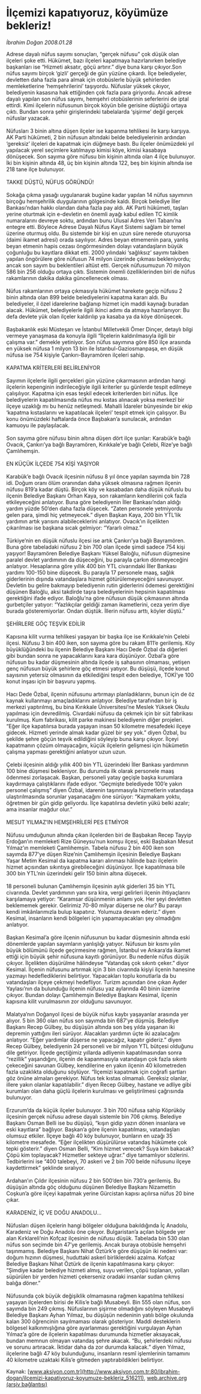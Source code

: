 # İlçemizi kapatıyoruz, köyümüze bekleriz!

*İbrahim Doğan 2008.01.28*

<div class="pNewsDetailMainContent ctx_content" itemprop="articleBody">
 Adrese dayalı nüfus sayımı sonuçları, “gerçek nüfusu” çok düşük olan ilçeleri şoke etti. Hükümet, bazı ilçeleri kapatmaya hazırlanırken belediye başkanları ise “Hizmeti aksatır, göçü artırır.” diye buna karşı çıkıyor.Son nüfus sayımı birçok ‘gizli’ gerçeği de gün yüzüne çıkardı. İlçe belediyeler, devletten daha fazla para almak için otobüslerle büyük şehirlerden memleketlerine ‘hemşehrilerini’ taşıyordu. Nüfuslar yüksek çıkıyor, belediyenin kasasına hak ettiğinden çok fazla para giriyordu. Ancak adrese dayalı yapılan son nüfus sayımı, hemşehri otobüslerinin seferlerini de iptal ettirdi. Kimi ilçelerin nüfusunun birçok köyün bile gerisine düştüğü ortaya çıktı. Bundan sonra şehir girişlerindeki tabelalarda ‘şişirme’ değil gerçek nüfuslar yazacak.
 <br/>
 <br/>
 Nüfusları 3 binin altına düşen ilçeler ise kapanma tehlikesi ile karşı karşıya. AK Parti hükümeti, 2 bin nüfusun altındaki belde belediyelerinin ardından ‘gereksiz’ ilçeleri de kapatmak için düğmeye bastı. Bu ilçeler önümüzdeki yıl yapılacak yerel seçimlere katılmayıp kimisi köye, kimisi kasabaya dönüşecek.  Son sayıma göre nüfusu bin kişinin altında olan 4 ilçe bulunuyor. İki bin kişinin altında 48, üç bin kişinin altında 122, beş bin kişinin altında ise 218 tane ilçe bulunuyor.
 <br/>
 <br/>
 TAKKE DÜŞTÜ, NÜFUS GÖRÜNDÜ!
 <br/>
 <br/>
 Sokağa çıkma yasağı uygulanarak bugüne kadar yapılan 14 nüfus sayımının birçoğu hemşehrilik duygularının gölgesinde kaldı. Birçok belediye İller Bankası’ndan hakkı olandan daha fazla pay aldı. AK Parti hükümeti, taşları yerine oturtmak için e-devletin en önemli ayağı kabul edilen TC kimlik numaralarını devreye soktu, ardından bunu Ulusal Adres Veri Tabanı’na entegre etti. Böylece Adrese Dayalı Nüfus Kayıt Sistemi sağlam bir temel üzerine oturmuş oldu. Bu sistemde bir kişi en uzun süre nerede oturuyorsa (daimi ikamet adresi) orada sayılıyor. Adres beyan etmemenin para, yanlış beyan etmenin hapis cezası öngörmesinden dolayı vatandaşların büyük çoğunluğu bu kayıtlara dikkat etti. 2000 yılındaki ‘sağlıksız’ sayımı takiben yapılan öngörülere göre nüfusun 74 milyon üzerinde çıkması bekleniyordu; ancak son sayım bu beklentileri altüst etti. Gerçek nüfusumuzun 70 milyon 586 bin 256 olduğu ortaya çıktı. Sistemin önemli özelliklerinden biri de nüfus rakamlarının dakika dakika güncellenecek olması.
 <br/>
 <br/>
 Nüfus rakamlarının ortaya çıkmasıyla hükümet harekete geçip nüfusu 2 binin altında olan 899 belde belediyelerini kapatma kararı aldı. Bu belediyeler, il özel idarelerine bağlanıp hizmet için maddi kaynağı buradan alacak. Hükümet, belediyelerle ilgili ikinci adımı da atmaya hazırlanıyor: Bu defa devlete yük olan ilçeler kaldırılıp ya kasaba ya da köye dönüşecek.
 <br/>
 <br/>
 Başbakanlık eski Müsteşarı ve İstanbul Milletvekili Ömer Dinçer, detaylı bilgi vermeye yanaşmasa da konuyla ilgili “İlçelerin kaldırılmasıyla ilgili bir çalışma var.” demekle yetiniyor. Son nüfus sayımına göre 850 ilçe arasında en yüksek nüfusa 1 milyon 13 bin ile İstanbul-Gaziosmanpaşa, en düşük nüfusa ise 754 kişiyle Çankırı-Bayramören ilçeleri sahip.
 <br/>
 <br/>
 KAPATMA KRİTERLERİ BELİRLENİYOR
 <br/>
 <br/>
 Sayımın ilçelerle ilgili gerçekleri gün yüzüne çıkarmasının ardından hangi ilçelerin kepenginin indirileceğiyle ilgili kriterler şu günlerde tespit edilmeye çalışılıyor. Kapatma için esas teşkil edecek kriterlerden biri nüfus. İlçe belediyelerin kapatılmasında nüfus mu kıstas alınacak yoksa merkezî bir ilçeye uzaklığı mı bu henüz netleşmedi. Mahalli İdareler bünyesinde bir ekip ‘kapatma kıstaslarını ve kapatılacak ilçeleri’ tespit etmek için çalışıyor. Bu konu önümüzdeki haftalarda önce Başbakan’a sunulacak, ardından kamuoyu ile paylaşılacak.
 <br/>
 <br/>
 Son sayıma göre nüfusu binin altına düşen dört ilçe şunlar: Karabük’e bağlı Ovacık, Çankırı’ya bağlı Bayramören, Kırıkkale’ye bağlı Çelebi, Rize’ye bağlı Çamlıhemşin.
 <br/>
 <br/>
 EN KÜÇÜK İLÇEDE 754 KİŞİ YAŞIYOR
 <br/>
 <br/>
 Karabük’e bağlı Ovacık ilçesinin nüfusu 8 yıl önce yapılan sayımda bin 728 idi. Doğum oranı ölüm oranından daha yüksek olmasına rağmen ilçenin nüfusu 819’a kadar düştü. Birçok köy ve kasabadan daha düşük nüfuslu bu ilçenin Belediye Başkanı Orhan Kaya, son rakamların kendilerini çok fazla etkileyeceğini anlatıyor. Buna göre belediyenin İller Bankası’ndan aldığı yardım yüzde 50’den daha fazla düşecek. “Zaten personele yetmiyordu gelen para, şimdi hiç yetmeyecek.” diyen Başkan Kaya, 200 bin YTL’lik yardımın artık yarısını alabileceklerini anlatıyor. Ovacık’ın ilçelikten çıkarılması ise başkana sıcak gelmiyor: “Yararlı olmaz.”
 <br/>
 <br/>
 Türkiye’nin en düşük nüfuslu ilçesi ise artık Çankırı’ya bağlı Bayramören. Buna göre tabeladaki nüfusu 2 bin 700 olan ilçede şimdi sadece 754 kişi yaşıyor! Bayramören Belediye Başkanı Yüksel Baloğlu, nüfusun düşmesine paralel devlet yardımının da düşeceğini, bu parayla çarkın dönmeyeceğini anlatıyor. Hesaplarına göre yıllık 400 bin YTL civarındaki İller Bankası yardımı 100-150 bine düşecek. Bu parayla 17 personele maaş, sağlık giderlerinin dışında vatandaşlara hizmet götürülemeyeceğini savunuyor. Devletin bu gelire bakmayıp belediyenin rutin giderlerini ödemesi gerektiğini düşünen Baloğlu, aksi takdirde taşra belediyelerinin hepsinin kapatılması gerektiğini ifade ediyor. Baloğlu’na göre nüfusun düşük çıkmasının altında gurbetçiler yatıyor: “Yazlıkçılar geldiği zaman ikametlerini, ceza yerim diye burada gösteremiyorlar. Ondan düştük. İllerin nüfusu arttı, köyler düştü.”
 <br/>
 <br/>
 ŞEHİRLERE GÖÇ TEŞVİK EDİLİR
 <br/>
 <br/>
 Kapısına kilit vurma tehlikesi yaşayan bir başka ilçe ise Kırıkkale’nin Çelebi ilçesi. Nüfusu 3 bin 400 iken, son sayıma göre bu rakam 811’e gerilemiş. Köy büyüklüğündeki bu ilçenin Belediye Başkanı Hacı Dede Özbal da diğerleri gibi bundan sonra ne yapacaklarını kara kara düşünüyor. Özbal’a göre nüfusun bu kadar düşmesinin altında ilçede iş sahasının olmaması, yetişen genç nüfusun büyük şehirlere göç etmesi yatıyor. Bu düşüşü, ilçede konut sayısının yetersiz olmasının da etkilediğini tespit eden belediye, TOKİ’ye 100 konut inşası için bir başvuru yapmış.
 <br/>
 <br/>
 Hacı Dede Özbal, ilçenin nüfusunu artırmayı planladıklarını, bunun için de öz kaynak kullanmayı amaçladıklarını anlatıyor. Belediye tarafından bir iş merkezi yaptırılmış, bu bina Kırıkkale Üniversitesi’ne Meslek Yüksek Okulu yapılması için devredilmiş. Civardaki nüfusu da çekmek için bir süt fabrikası kurulmuş. Kum fabrikası, kilit parke makinesi belediyenin diğer projeleri. “Eğer ilçe kapatılırsa burada yaşayan insan 50 kilometre mesafedeki ilçeye gidecek. Hizmeti yerinde almak kadar güzel bir şey yok.” diyen Özbal, bu şekilde şehre göçün teşvik edildiğini söyleyip buna karşı çıkıyor. İlçeyi kapatmanın çözüm olmayacağını, küçük ilçelerin gelişmesi için hükümetin çalışma yapması gerektiğini anlatıyor uzun uzun.
 <br/>
 <br/>
 Çelebi ilçesinin aldığı yıllık 400 bin YTL üzerindeki İller Bankası yardımının 100 bine düşmesi bekleniyor. Bu durumda ilk olarak personele maaş ödenmesi zorlaşacak. Başkan, personeli yatay geçişle başka kurumlara kaydırmaya çalıştıklarını ifade ediyor. “Geçmişte belediyede 100’e yakın personel çalışmış” diyen Özbal, idarenin taşınmasıyla hizmetlerin vatandaşa ulaştırılmasında sorunlar yaşanacağını öne sürüyor: “Kaymakam yoktu, öğretmen bir gün gidip geliyordu. İlçe kapatılırsa devletin yükü belki azalır; ama insanlar mağdur olur.”
 <br/>
 <br/>
 MESUT YILMAZ’IN HEMŞEHRİLERİ PES ETMİYOR
 <br/>
 <br/>
 Nüfusu umduğunun altında çıkan ilçelerden biri de Başbakan Recep Tayyip Erdoğan’ın memleketi Rize Güneysu’nun komşu ilçesi, eski Başbakan Mesut Yılmaz’ın memleketi Çamlıhemşin. Tabela nüfusu 2 bin 400 iken son sayımda 877’ye düşen Rize’nin Çamlıhemşin ilçesinin Belediye Başkanı Yaşar Metim Kesimal da kapatma kararı alınması hâlinde bazı ilçelerin hizmet açısından sıkıntıya girebileceğini düşünüyor. İlçe kapatılmasa bile 300 bin YTL’nin üzerindeki gelir 150 binin altına düşecek.
 <br/>
 <br/>
 18 personeli bulunan Çamlıhemşin ilçesinin aylık giderleri 35 bin YTL civarında. Devlet yardımının yanı sıra kira, vergi gelirleri ilçenin ihtiyaçlarını karşılamaya yetiyor: “Karamsar düşünmenin anlamı yok. Her şeyi devletten beklememek gerekir. Gelirimiz 70-80 milyar düşerse ne olur? Bu parayı kendi imkânlarımızla bulup kapatırız. Yolumuza devam ederiz.” diyen Kesimal, insanların kendi bölgeleri için yapamayacakları şey olmadığını anlatıyor.
 <br/>
 <br/>
 Başkan Kesimal’a göre ilçenin nüfusunun bu kadar düşmesinin altında eski dönemlerde yapılan sayımların yanlışlığı yatıyor. Nüfusun bir kısmı yılın büyük bölümünü ilçede geçirmesine rağmen, İstanbul ve Ankara’da ikamet ettiği için büyük şehir nüfusuna kayıtlı görünüyor. Bu nedenle nüfus düşük çıkıyor. İlçelikten düşürülme hâlindeyse “Vatandaş çok sıkıntı çeker.” diyor Kesimal. İlçenin nüfusunu artırmak için 3 bin civarında kişiyi ilçenin hanesine yazmayı hedeflediklerini belirtiyor. Yapacakları toplu konutlarla da bu vatandaşları ilçeye çekmeyi hedefliyor. Turizm açısından öne çıkan Ayder Yaylası’nın da bulunduğu ilçenin nüfusu yaz aylarında 40 binin üzerine çıkıyor. Bundan dolayı Çamlıhemşin Belediye Başkanı Kesimal, ilçenin kapısına kilit vurulmasının zor olduğunu savunuyor.
 <br/>
 <br/>
 Malatya’nın Doğanyol ilçesi de büyük nüfus kaybı yaşayanlar arasında yer alıyor. 5 bin 360 olan nüfus son sayımda bin 687’ye düşmüş. Belediye Başkanı Recep Gülbey, bu düşüşün altında son beş yılda yaşanan iki depremin yattığını ileri sürüyor. Alacakları yardımın üçte iki azalacağını anlatıyor. “Eğer yardımlar düşerse ne yapacağız, kapatır gideriz.” diyen Recep Gülbey, belediyenin 24 personeli ve bir milyon YTL bütçesi olduğunu dile getiriyor. İlçede geçtiğimiz yıllarda adliyenin kapatılmasından sonra “rezillik” yaşandığını, ilçenin de kapanmasıyla vatandaşın çok fazla sıkıntı çekeceğini savunan Gülbey, kendilerine en yakın ilçenin 40 kilometreden fazla uzaklıkta olduğunu söylüyor. “İlçemizi kapatmak için coğrafi şartları göz önüne almaları gerekiyor. Nüfus tek kıstas olmamalı. Gereksiz olanlar, illere yakın olanlar kapatılabilir.” diyen Recep Gülbey, hastane ve adliye gibi kurumları olan daha güçlü ilçelerin kurulması ve geliştirilmesi çağrısında bulunuyor.
 <br/>
 <br/>
 Erzurum’da da küçük ilçeler bulunuyor. 3 bin 700 nüfusa sahip Köprüköy ilçesinin gerçek nüfusu adrese dayalı sistemle bin 706 çıkmış. Belediye Başkanı Osman Belli ise bu düşüşü, “kışın gidip yazın dönen insanlara ve eski kayıtlara” bağlıyor. Başkan’a göre ilçenin kapatılması, vatandaşları olumsuz etkiler. İlçeye bağlı 40 köy bulunuyor, bunların en uzağı 35 kilometre mesafede. “Eğer ilçelikten düşürülürse vatandaş hükümete çok tepki gösterir.” diyen Osman Belli, “Kim hizmet verecek? Suya kim bakacak? Çöpü kim toplayacak? Hizmetler sekteye uğrar.” diye tamamlıyor sözlerini. Tedbirlerini ise “400 talebeyi, 70 askeri ve 2 bin 700 belde nüfusunu ilçeye kaydettirmek” şeklinde sıralıyor.
 <br/>
 <br/>
 Ardahan’ın Çıldır ilçesinin nüfusu 2 bin 500’den bin 730’a gerilemiş. Bu düşüşün altında göç olduğunu düşünen Belediye Başkanı Nizamettin Coşkun’a göre ilçeyi kapatmak yerine Gürcistan kapısı açılırsa nüfus 20 bine çıkar.
 <br/>
 <br/>
 KARADENİZ, İÇ VE DOĞU ANADOLU…
 <br/>
 <br/>
 Nüfusları düşen ilçelerin hangi bölgeler olduğuna bakıldığında İç Anadolu, Karadeniz ve Doğu Anadolu öne çıkıyor. Bulgaristan’a açılan bölgede yer alan Kırklareli’nin Kofçaz ilçesinin de nüfusu düşük. Tabelada bin 530 olan nüfus son seçimde bin 47’ye gerilemiş. Ancak buraya otobüsle hemşehri taşınmamış. Belediye Başkanı Nihat Öztürk’e göre düşüşün iki nedeni var: doğum hızının düşmesi, huduttaki askerî birliklerdeki azalma. Kofçaz Belediye Başkanı Nihat Öztürk de ilçenin kapatılmasına karşı çıkıyor: “Şimdiye kadar belediye hizmeti almış, suyu verilen, çöpü toplanan, yolları süpürülen bir yerden hizmeti çekerseniz oradaki insanlar sudan çıkmış balığa döner.”
 <br/>
 <br/>
 Nüfusunda çok büyük değişiklik olmamasına rağmen kapatılma tehlikesi yaşayan ilçelerden birisi de Kilis’e bağlı Musabeyli. Bin 555 olan nüfus, son sayımda bin 249 çıkmış. Nüfuslarının şişirme olmadığını söyleyen Musabeyli Belediye Başkanı Ayhan Yılmaz, bu düşüşün nedeninin yatılı bölge okulunda kalan 300 öğrencinin sayılmaması olarak gösteriyor. Maddi desteklerin bölgesel kalkınmışlığına göre ayarlanması gerektiğini vurgulayan Ayhan Yılmaz’a göre de ilçelerin kapatılması durumunda hizmetler aksayacak, bundan memnun olmayan vatandaş şehre akacak. “Bu, şehirlerdeki nüfusu ve sorunu artıracak. İktidar daha da zor durumda kalacak.” diyen Yılmaz, ilçelerine bağlı 47 köy bulunduğunu, insanların resmî işlemlerinin tamamını 40 kilometre uzaktaki Kilis’e gitmeden yaptırabildikleri belirtiyor.
 <br/>
</div>


Kaynak: [www.aksiyon.com.tr](http://www.aksiyon.com.tr:80/ibrahim-dogan/ilcemizi-kapatiyoruz-koyumuze-bekleriz_516211), [web.archive.org (arşiv bağlantısı)](http://web.archive.org/web/20151217210656/http://www.aksiyon.com.tr:80/ibrahim-dogan/ilcemizi-kapatiyoruz-koyumuze-bekleriz_516211)
